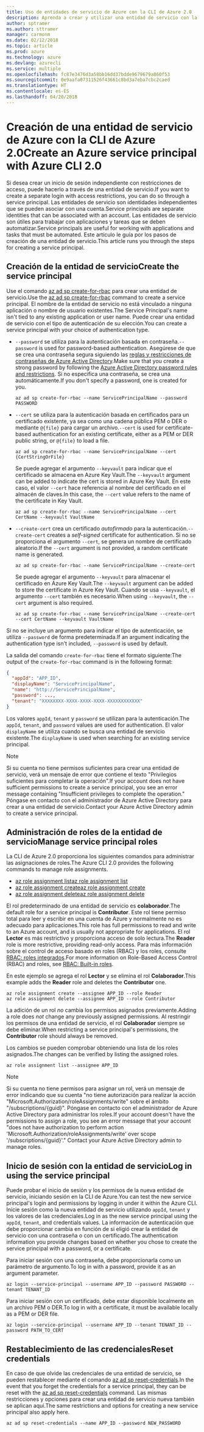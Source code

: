 ```yaml
---
title: Uso de entidades de servicio de Azure con la CLI de Azure 2.0
description: Aprenda a crear y utilizar una entidad de servicio con la CLI de Azure 2.0.
author: sptramer
ms.author: sttramer
manager: carmonm
ms.date: 02/12/2018
ms.topic: article
ms.prod: azure
ms.technology: azure
ms.devlang: azurecli
ms.service: multiple
ms.openlocfilehash: fc87e3476d3a58bb16dd37bdde9679679a860f53
ms.sourcegitcommit: 0e9aafa07311526f43661c8bd3a7eba7cbc2caed
ms.translationtype: HT
ms.contentlocale: es-ES
ms.lasthandoff: 04/20/2018
---
```

# <a name="create-an-azure-service-principal-with-azure-cli-20"></a><span data-ttu-id="6677b-103">Creación de una entidad de servicio de Azure con la CLI de Azure 2.0</span><span class="sxs-lookup"><span data-stu-id="6677b-103">Create an Azure service principal with Azure CLI 2.0</span></span>

<span data-ttu-id="6677b-104">Si desea crear un inicio de sesión independiente con restricciones de acceso, puede hacerlo a través de una entidad de servicio.</span><span class="sxs-lookup"><span data-stu-id="6677b-104">If you want to create a separate login with access restrictions, you can do so through a service principal.</span></span> <span data-ttu-id="6677b-105">Las entidades de servicio son identidades independientes que se pueden asociar con una cuenta.</span><span class="sxs-lookup"><span data-stu-id="6677b-105">Service principals are separate identities that can be associated with an account.</span></span> <span data-ttu-id="6677b-106">Las entidades de servicio son útiles para trabajar con aplicaciones y tareas que se deben automatizar.</span><span class="sxs-lookup"><span data-stu-id="6677b-106">Service principals are useful for working with applications and tasks that must be automated.</span></span> <span data-ttu-id="6677b-107">Este artículo le guía por los pasos de creación de una entidad de servicio.</span><span class="sxs-lookup"><span data-stu-id="6677b-107">This article runs you through the steps for creating a service principal.</span></span>

## <a name="create-the-service-principal"></a><span data-ttu-id="6677b-108">Creación de la entidad de servicio</span><span class="sxs-lookup"><span data-stu-id="6677b-108">Create the service principal</span></span>

<span data-ttu-id="6677b-109">Use el comando [az ad sp create-for-rbac](/cli/azure/ad/sp#az-ad-sp-create-for-rbac) para crear una entidad de servicio.</span><span class="sxs-lookup"><span data-stu-id="6677b-109">Use the [az ad sp create-for-rbac](/cli/azure/ad/sp#az-ad-sp-create-for-rbac) command to create a service principal.</span></span> <span data-ttu-id="6677b-110">El nombre de la entidad de servicio no está vinculado a ninguna aplicación o nombre de usuario existentes.</span><span class="sxs-lookup"><span data-stu-id="6677b-110">The Service Principal's name isn't tied to any existing application or user name.</span></span> <span data-ttu-id="6677b-111">Puede crear una entidad de servicio con el tipo de autenticación de su elección.</span><span class="sxs-lookup"><span data-stu-id="6677b-111">You can create a service principal with your choice of authentication type.</span></span>

* <span data-ttu-id="6677b-112">`--password` se utiliza para la autenticación basada en contraseña.</span><span class="sxs-lookup"><span data-stu-id="6677b-112">`--password` is used for password-based authentication.</span></span> <span data-ttu-id="6677b-113">Asegúrese de que se crea una contraseña segura siguiendo las [reglas y restricciones de contraseñas de Azure Active Directory](/azure/active-directory/active-directory-passwords-policy).</span><span class="sxs-lookup"><span data-stu-id="6677b-113">Make sure that you create a strong password by following the [Azure Active Directory password rules and restrictions](/azure/active-directory/active-directory-passwords-policy).</span></span> <span data-ttu-id="6677b-114">Si no especifica una contraseña, se crea una automáticamente.</span><span class="sxs-lookup"><span data-stu-id="6677b-114">If you don't specify a password, one is created for you.</span></span>

  ```azurecli
  az ad sp create-for-rbac --name ServicePrincipalName --password PASSWORD
  ```

* <span data-ttu-id="6677b-115">`--cert` se utiliza para la autenticación basada en certificados para un certificado existente, ya sea como una cadena pública PEM o DER o mediante `@{file}` para cargar un archivo.</span><span class="sxs-lookup"><span data-stu-id="6677b-115">`--cert` is used for certificate-based authentication for an existing certificate, either as a PEM or DER public string, or `@{file}` to load a file.</span></span>

  ```azurecli
  az ad sp create-for-rbac --name ServicePrincipalName --cert {CertStringOrFile} 
  ```

  <span data-ttu-id="6677b-116">Se puede agregar el argumento `--keyvault` para indicar que el certificado se almacena en Azure Key Vault.</span><span class="sxs-lookup"><span data-stu-id="6677b-116">The `--keyvault` argument can be added to indicate the cert is stored in Azure Key Vault.</span></span> <span data-ttu-id="6677b-117">En este caso, el valor `--cert` hace referencia al nombre del certificado en el almacén de claves.</span><span class="sxs-lookup"><span data-stu-id="6677b-117">In this case, the `--cert` value refers to the name of the certificate in Key Vault.</span></span>

  ```azurecli
  az ad sp create-for-rbac --name ServicePrincipalName --cert CertName --keyvault VaultName
  ```

* <span data-ttu-id="6677b-118">`--create-cert` crea un certificado _autofirmado_ para la autenticación.</span><span class="sxs-lookup"><span data-stu-id="6677b-118">`--create-cert` creates a _self-signed_ certificate for authentication.</span></span> <span data-ttu-id="6677b-119">Si no se proporciona el argumento `--cert`, se genera un nombre de certificado aleatorio.</span><span class="sxs-lookup"><span data-stu-id="6677b-119">If the `--cert` argument is not provided, a random certificate name is generated.</span></span>

  ```azurecli
  az ad sp create-for-rbac --name ServicePrincipalName --create-cert
  ```

  <span data-ttu-id="6677b-120">Se puede agregar el argumento `--keyvault` para almacenar el certificado en Azure Key Vault.</span><span class="sxs-lookup"><span data-stu-id="6677b-120">The `--keyvault` argument can be added to store the certificate in Azure Key Vault.</span></span> <span data-ttu-id="6677b-121">Cuando se usa `--keyvault`, el argumento `--cert` también es necesario.</span><span class="sxs-lookup"><span data-stu-id="6677b-121">When using `--keyvault`, the `--cert` argument is also required.</span></span>

  ```azurecli
  az ad sp create-for-rbac --name ServicePrincipalName --create-cert --cert CertName --keyvault VaultName
  ```

<span data-ttu-id="6677b-122">Si no se incluye un argumento para indicar el tipo de autenticación, se utiliza `--password` de forma predeterminada.</span><span class="sxs-lookup"><span data-stu-id="6677b-122">If an argument indicating the authentication type isn't included, `--password` is used by default.</span></span>

<span data-ttu-id="6677b-123">La salida del comando `create-for-rbac` tiene el formato siguiente:</span><span class="sxs-lookup"><span data-stu-id="6677b-123">The output of the `create-for-rbac` command is in the following format:</span></span>

```json
{
  "appId": "APP_ID",
  "displayName": "ServicePrincipalName",
  "name": "http://ServicePrincipalName",
  "password": ...,
  "tenant": "XXXXXXXX-XXXX-XXXX-XXXX-XXXXXXXXXXXX"
}
```

<span data-ttu-id="6677b-124">Los valores `appId`, `tenant` y `password` se utilizan para la autenticación.</span><span class="sxs-lookup"><span data-stu-id="6677b-124">The `appId`, `tenant`, and `password` values are used for authentication.</span></span> <span data-ttu-id="6677b-125">El valor `displayName` se utiliza cuando se busca una entidad de servicio existente.</span><span class="sxs-lookup"><span data-stu-id="6677b-125">The `displayName` is used when searching for an existing service principal.</span></span>

> [!NOTE]
> <span data-ttu-id="6677b-126">Si su cuenta no tiene permisos suficientes para crear una entidad de servicio, verá un mensaje de error que contiene el texto "Privilegios suficientes para completar la operación".</span><span class="sxs-lookup"><span data-stu-id="6677b-126">If your account does not have sufficient permissions to create a service principal, you see an error message containing "Insufficient privileges to complete the operation."</span></span> <span data-ttu-id="6677b-127">Póngase en contacto con el administrador de Azure Active Directory para crear a una entidad de servicio.</span><span class="sxs-lookup"><span data-stu-id="6677b-127">Contact your Azure Active Directory admin to create a service principal.</span></span>

## <a name="manage-service-principal-roles"></a><span data-ttu-id="6677b-128">Administración de roles de la entidad de servicio</span><span class="sxs-lookup"><span data-stu-id="6677b-128">Manage service principal roles</span></span> 

<span data-ttu-id="6677b-129">La CLI de Azure 2.0 proporciona los siguientes comandos para administrar las asignaciones de roles.</span><span class="sxs-lookup"><span data-stu-id="6677b-129">The Azure CLI 2.0 provides the following commands to manage role assignments.</span></span>

* [<span data-ttu-id="6677b-130">az role assignment list</span><span class="sxs-lookup"><span data-stu-id="6677b-130">az role assignment list</span></span>](/cli/azure/role/assignment#az-role-assignment-list)
* [<span data-ttu-id="6677b-131">az role assignment create</span><span class="sxs-lookup"><span data-stu-id="6677b-131">az role assignment create</span></span>](/cli/azure/role/assignment#az-role-assignment-create)
* [<span data-ttu-id="6677b-132">az role assignment delete</span><span class="sxs-lookup"><span data-stu-id="6677b-132">az role assignment delete</span></span>](/cli/azure/role/assignment#az-role-assignment-delete)

<span data-ttu-id="6677b-133">El rol predeterminado de una entidad de servicio es **colaborador**.</span><span class="sxs-lookup"><span data-stu-id="6677b-133">The default role for a service principal is **Contributor**.</span></span> <span data-ttu-id="6677b-134">Este rol tiene permiso total para leer y escribir en una cuenta de Azure y normalmente no es adecuado para aplicaciones.</span><span class="sxs-lookup"><span data-stu-id="6677b-134">This role has full permissions to read and write to an Azure account, and is usually not appropriate for applications.</span></span> <span data-ttu-id="6677b-135">El rol **Lector** es más restrictivo y proporciona acceso de solo lectura.</span><span class="sxs-lookup"><span data-stu-id="6677b-135">The **Reader** role is more restrictive, providing read-only access.</span></span>  <span data-ttu-id="6677b-136">Para más información sobre el control de acceso basado en roles (RBAC) y los roles, consulte [RBAC: roles integrados](/azure/active-directory/role-based-access-built-in-roles).</span><span class="sxs-lookup"><span data-stu-id="6677b-136">For more information on Role-Based Access Control (RBAC) and roles, see [RBAC: Built-in roles](/azure/active-directory/role-based-access-built-in-roles).</span></span>

<span data-ttu-id="6677b-137">En este ejemplo se agrega el rol **Lector** y se elimina el rol **Colaborador**.</span><span class="sxs-lookup"><span data-stu-id="6677b-137">This example adds the **Reader** role and deletes the **Contributor** one.</span></span>

```azurecli
az role assignment create --assignee APP_ID --role Reader
az role assignment delete --assignee APP_ID --role Contributor
```

<span data-ttu-id="6677b-138">La adición de un rol _no_ cambia los permisos asignados previamente.</span><span class="sxs-lookup"><span data-stu-id="6677b-138">Adding a role does _not_ change any previously assigned permissions.</span></span> <span data-ttu-id="6677b-139">Al restringir los permisos de una entidad de servicio, el rol __Colaborador__ siempre se debe eliminar.</span><span class="sxs-lookup"><span data-stu-id="6677b-139">When restricting a service principal's permissions, the __Contributor__ role should always be removed.</span></span>

<span data-ttu-id="6677b-140">Los cambios se pueden comprobar obteniendo una lista de los roles asignados.</span><span class="sxs-lookup"><span data-stu-id="6677b-140">The changes can be verified by listing the assigned roles.</span></span>

```azurecli
az role assignment list --assignee APP_ID
```

> [!NOTE] 
> <span data-ttu-id="6677b-141">Si su cuenta no tiene permisos para asignar un rol, verá un mensaje de error indicando que su cuenta "no tiene autorización para realizar la acción "Microsoft.Authorization/roleAssignments/write" sobre el ámbito "/subscriptions/{guid}". Póngase en contacto con el administrador de Azure Active Directory para administrar los roles.</span><span class="sxs-lookup"><span data-stu-id="6677b-141">If your account doesn't have the permissions to assign a role, you see an error message that your account "does not have authorization to perform action 'Microsoft.Authorization/roleAssignments/write' over scope '/subscriptions/{guid}'." Contact your Azure Active Directory admin to manage roles.</span></span>

## <a name="log-in-using-the-service-principal"></a><span data-ttu-id="6677b-142">Inicio de sesión con la entidad de servicio</span><span class="sxs-lookup"><span data-stu-id="6677b-142">Log in using the service principal</span></span>

<span data-ttu-id="6677b-143">Puede probar el inicio de sesión y los permisos de la nueva entidad de servicio, iniciando sesión en la CLI de Azure.</span><span class="sxs-lookup"><span data-stu-id="6677b-143">You can test the new service principal's login and permissions by logging in under it within the Azure CLI.</span></span> <span data-ttu-id="6677b-144">Inicie sesión como la nueva entidad de servicio utilizando `appId`, `tenant` y los valores de las credenciales.</span><span class="sxs-lookup"><span data-stu-id="6677b-144">Log in as the new service principal using the `appId`, `tenant`, and credentials values.</span></span> <span data-ttu-id="6677b-145">La información de autenticación que debe proporcionar cambia en función de si eligió crear la entidad de servicio con una contraseña o con un certificado.</span><span class="sxs-lookup"><span data-stu-id="6677b-145">The authentication information you provide changes based on whether you chose to create the service principal with a password, or a certificate.</span></span>

<span data-ttu-id="6677b-146">Para iniciar sesión con una contraseña, debe proporcionarla como un parámetro de argumento.</span><span class="sxs-lookup"><span data-stu-id="6677b-146">To log in with a password, provide it as an argument parameter.</span></span>

```azurecli
az login --service-principal --username APP_ID --password PASSWORD --tenant TENANT_ID
```

<span data-ttu-id="6677b-147">Para iniciar sesión con un certificado, debe estar disponible localmente en un archivo PEM o DER.</span><span class="sxs-lookup"><span data-stu-id="6677b-147">To log in with a certificate, it must be available locally as a PEM or DER file.</span></span>

```azurecli
az login --service-principal --username APP_ID --tenant TENANT_ID --password PATH_TO_CERT
```
## <a name="reset-credentials"></a><span data-ttu-id="6677b-148">Restablecimiento de las credenciales</span><span class="sxs-lookup"><span data-stu-id="6677b-148">Reset credentials</span></span>

<span data-ttu-id="6677b-149">En caso de que olvide las credenciales de una entidad de servicio, se pueden restablecer mediante el comando [az ad sp reset-credentials](https://docs.microsoft.com/en-us/cli/azure/ad/sp#az-ad-sp-reset-credentials).</span><span class="sxs-lookup"><span data-stu-id="6677b-149">In the event that you forget the credentials for a service principal, they can be reset with the [az ad sp reset-credentials](https://docs.microsoft.com/en-us/cli/azure/ad/sp#az-ad-sp-reset-credentials) command.</span></span> <span data-ttu-id="6677b-150">Las mismas restricciones y opciones para crear una entidad de servicio nueva también se aplican aquí.</span><span class="sxs-lookup"><span data-stu-id="6677b-150">The same restrictions and options for creating a new service principal also apply here.</span></span>

```azurecli
az ad sp reset-credentials --name APP_ID --password NEW_PASSWORD
```
